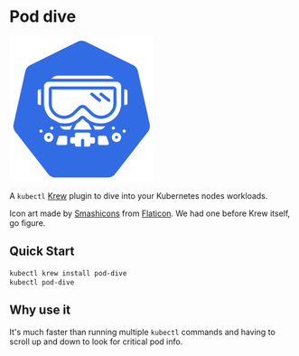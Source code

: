 # Pod dive

![dive into kubernetes nodes workloads](logo-256.png)

A `kubectl` [Krew](https://krew.dev) plugin to dive into your Kubernetes nodes workloads.

Icon art made by [Smashicons](https://www.flaticon.com/authors/smashicons) from [Flaticon](https://www.flaticon.com/). We had one before Krew itself, go figure.

## Quick Start

```
kubectl krew install pod-dive
kubectl pod-dive
```

## Why use it

It's much faster than running multiple `kubectl` commands and having to scroll up and down to look for critical pod info.

